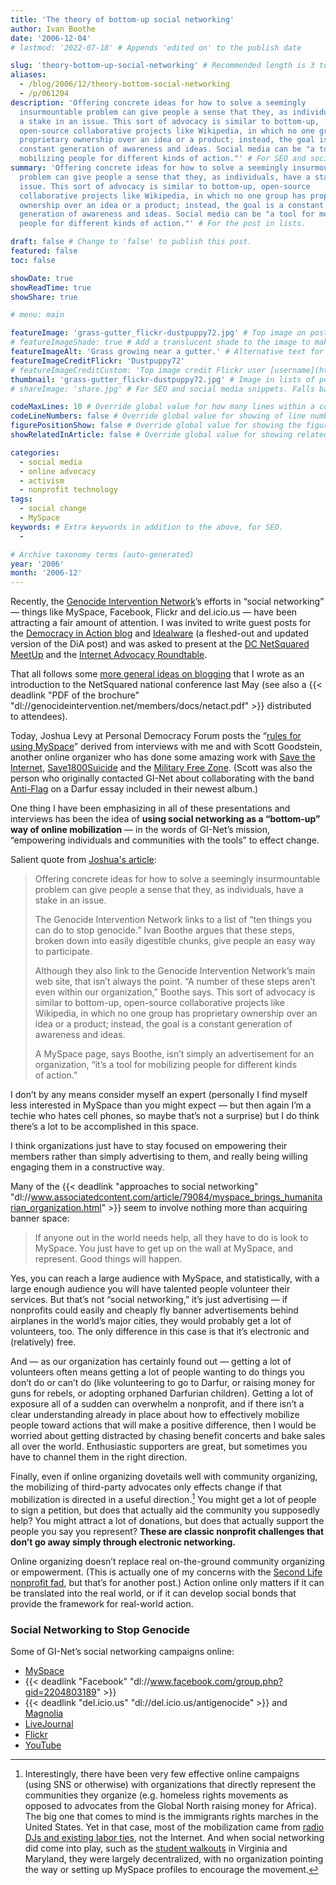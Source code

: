 ```yaml
---
title: 'The theory of bottom-up social networking'
author: Ivan Boothe
date: '2006-12-04'
# lastmod: '2022-07-18' # Appends 'edited on' to the publish date

slug: 'theory-bottom-up-social-networking' # Recommended length is 3 to 5 words.
aliases:
  - /blog/2006/12/theory-bottom-social-networking
  - /p/061204
description: 'Offering concrete ideas for how to solve a seemingly
  insurmountable problem can give people a sense that they, as individuals, have
  a stake in an issue. This sort of advocacy is similar to bottom-up,
  open-source collaborative projects like Wikipedia, in which no one group has
  proprietary ownership over an idea or a product; instead, the goal is a
  constant generation of awareness and ideas. Social media can be "a tool for
  mobilizing people for different kinds of action."' # For SEO and social media snippets.
summary: 'Offering concrete ideas for how to solve a seemingly insurmountable
  problem can give people a sense that they, as individuals, have a stake in an
  issue. This sort of advocacy is similar to bottom-up, open-source
  collaborative projects like Wikipedia, in which no one group has proprietary
  ownership over an idea or a product; instead, the goal is a constant
  generation of awareness and ideas. Social media can be "a tool for mobilizing
  people for different kinds of action."' # For the post in lists.

draft: false # Change to 'false' to publish this post.
featured: false
toc: false

showDate: true
showReadTime: true
showShare: true

# menu: main

featureImage: 'grass-gutter_flickr-dustpuppy72.jpg' # Top image on post.
# featureImageShade: true # Add a translucent shade to the image to make overlaid text easier to read.
featureImageAlt: 'Grass growing near a gutter.' # Alternative text for featured image.
featureImageCreditFlickr: 'Dustpuppy72'
# featureImageCreditCustom: 'Top image credit Flickr user [username](https://www.flickr.com/photos/username).'
thumbnail: 'grass-gutter_flickr-dustpuppy72.jpg' # Image in lists of posts.
# shareImage: 'share.jpg' # For SEO and social media snippets. Falls back to thumbnail (if set) or featureImage.

codeMaxLines: 10 # Override global value for how many lines within a code block before auto-collapsing.
codeLineNumbers: false # Override global value for showing of line numbers within code block.
figurePositionShow: false # Override global value for showing the figure label.
showRelatedInArticle: false # Override global value for showing related posts in this series at the end of the content.

categories:
  - social media
  - online advocacy
  - activism
  - nonprofit technology
tags:
  - social change
  - MySpace
keywords: # Extra keywords in addition to the above, for SEO.
  -

# Archive taxonomy terms (auto-generated)
year: '2006'
month: '2006-12'
---
```


Recently, the
[Genocide Intervention Network](https://web.archive.org/web/20061229164737/http://www.genocideintervention.net/index.php)’s
efforts in “social networking” — things like MySpace, Facebook, Flickr and
del.icio.us — have been attracting a fair amount of attention. I was invited to
write guest posts for the
[Democracy in Action blog](https://web.archive.org/web/20090918215435/http://blog.democracyinaction.org/comments.jsp?blog_entry_KEY=21711)
and
[Idealware](https://web.archive.org/web/20070612180331/http://www.idealware.org/articles/social_networking_genocide.php)
(a fleshed-out and updated version of the DiA post) and was asked to present at
the
[DC NetSquared MeetUp](https://web.archive.org/web/20061018160306/http://netsquared.meetup.com/2/calendar/5079363/)
and the
[Internet Advocacy Roundtable](https://web.archive.org/web/20061028005612/http://www.internetadvocacycenter.com:80/education/roundtable.html).

That all follows some
[more general ideas on blogging](https://web.archive.org/web/20070922003030/http://www.netsquared.org/blog/quixotic/can-blogging-stop-genocide)
that I wrote as an introduction to the NetSquared national conference last May
(see also a
{{< deadlink "PDF of the brochure" "dl://genocideintervention.net/members/docs/netact.pdf" >}}
distributed to attendees).

Today, Joshua Levy at Personal Democracy Forum posts the
“[rules for using MySpace](https://web.archive.org/web/20070717032434/http://www.personaldemocracy.com/node/1116)”
derived from interviews with me and with Scott Goodstein, another online
organizer who has done some amazing work with
[Save the Internet](https://web.archive.org/web/20070709102431/http://www.myspace.com/savetheinternet),
[Save1800Suicide](https://web.archive.org/web/20081217003042/http://www.myspace.com/save1800suicide)
and the
[Military Free Zone](https://web.archive.org/web/20070708173159/http://www.militaryfreezone.org/).
(Scott was also the person who originally contacted GI-Net about collaborating
with the band [Anti-Flag](http://www.anti-flag.com/) on a Darfur essay included
in their newest album.)

One thing I have been emphasizing in all of these presentations and interviews
has been the idea of **using social networking as a “bottom-up” way of online
mobilization** — in the words of GI-Net’s mission, “empowering individuals and
communities with the tools” to effect change.

Salient quote from
[Joshua's article](https://web.archive.org/web/20070717032434/http://www.personaldemocracy.com/node/1116):

> Offering concrete ideas for how to solve a seemingly insurmountable problem
> can give people a sense that they, as individuals, have a stake in an issue.
>
> The Genocide Intervention Network links to a list of “ten things you can do to
> stop genocide.” Ivan Boothe argues that these steps, broken down into easily
> digestible chunks, give people an easy way to participate.
>
> Although they also link to the Genocide Intervention Network’s main web site,
> that isn’t always the point. “A number of these steps aren’t even within our
> organization,” Boothe says. This sort of advocacy is similar to bottom-up,
> open-source collaborative projects like Wikipedia, in which no one group has
> proprietary ownership over an idea or a product; instead, the goal is a
> constant generation of awareness and ideas.
>
> A MySpace page, says Boothe, isn’t simply an advertisement for an
> organization, “it’s a tool for mobilizing people for different kinds
> of action.”

I don’t by any means consider myself an expert (personally I find myself less
interested in MySpace than you might expect — but then again I’m a techie who
hates cell phones, so maybe that’s not a surprise) but I do think there’s a lot
to be accomplished in this space.

I think organizations just have to stay focused on empowering their members
rather than simply advertising to them, and really being willing engaging them
in a constructive way.

Many of the
{{< deadlink "approaches to social networking" "dl://www.associatedcontent.com/article/79084/myspace_brings_humanitarian_organization.html" >}}
seem to involve nothing more than acquiring banner space:

> If anyone out in the world needs help, all they have to do is look to MySpace.
> You just have to get up on the wall at MySpace, and represent. Good things
> will happen.

Yes, you can reach a large audience with MySpace, and statistically, with a
large enough audience you will have talented people volunteer their services.
But that’s not “social networking,” it’s just advertising — if nonprofits could
easily and cheaply fly banner advertisements behind airplanes in the world’s
major cities, they would probably get a lot of volunteers, too. The only
difference in this case is that it’s electronic and (relatively) free.

And — as our organization has certainly found out — getting a lot of volunteers
often means getting a lot of people wanting to do things you don’t do or can’t
do (like volunteering to go to Darfur, or raising money for guns for rebels, or
adopting orphaned Darfurian children). Getting a lot of exposure all of a sudden
can overwhelm a nonprofit, and if there isn’t a clear understanding already in
place about how to effectively mobilize people toward actions that will make a
positive difference, then I would be worried about getting distracted by chasing
benefit concerts and bake sales all over the world. Enthusiastic supporters are
great, but sometimes you have to channel them in the right direction.

Finally, even if online organizing dovetails well with community organizing, the
mobilizing of third-party advocates only effects change if that mobilization is
directed in a useful direction.[^1] You might get a lot of people to sign a
petition, but does that actually aid the community you supposedly help? You
might attract a lot of donations, but does that actually support the people you
say you represent? **These are classic nonprofit challenges that don’t go away
simply through electronic networking.**

Online organizing doesn’t replace real on-the-ground community organizing or
empowerment. (This is actually one of my concerns with the
[Second Life nonprofit fad](https://beth.typepad.com/beths_blog/2006/07/an_interview_wi.html),
but that’s for another post.) Action online only matters if it can be translated
into the real world, or if it can develop social bonds that provide the
framework for real-world action.

### Social Networking to Stop Genocide

Some of GI-Net’s social networking campaigns online:

- [MySpace](https://web.archive.org/web/20070302163843/http://myspace.com/genocideintervention)
- {{< deadlink "Facebook" "dl://www.facebook.com/group.php?gid=2204803189" >}}
- {{< deadlink "del.icio.us" "dl://del.icio.us/antigenocide" >}} and
  [Magnolia](https://web.archive.org/web/20070619111521/http://ma.gnolia.com/people/antigenocide)
- [LiveJournal](https://endgenocide.livejournal.com/profile)
- [Flickr](https://flickr.com/photos/genocideintervention)
- [YouTube](https://www.youtube.com/user/genocideintervention)

[^1]:
    Interestingly, there have been very few effective online campaigns (using
    SNS or otherwise) with organizations that directly represent the communities
    they organize (e.g. homeless rights movements as opposed to advocates from
    the Global North raising money for Africa). The big one that comes to mind
    is the immigrants rights marches in the United States. Yet in that case,
    most of the mobilization came from
    [radio DJs and existing labor ties](https://www.thenation.com/article/archive/voices-new-movimiento/),
    not the Internet. And when social networking did come into play, such as the
    [student walkouts](https://www.washingtonpost.com/wp-dyn/content/article/2006/03/28/AR2006032800982.html)
    in Virginia and Maryland, they were largely decentralized, with no
    organization pointing the way or setting up MySpace profiles to encourage
    the movement.
